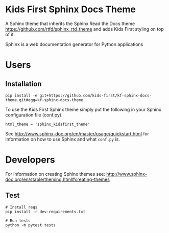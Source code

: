 # Kids First Sphinx Docs Theme

A Sphinx theme that inherits the Sphinx Read the Docs theme https://github.com/rtfd/sphinx_rtd_theme and adds Kids First styling on top of it.

Sphinx is a web documentation generator for Python applications

# Users

## Installation
```
pip install -e git+https://github.com/kids-first/kf-sphinx-docs-theme.git#egg=kf-sphinx-docs-theme
```

To use the Kids First Sphinx theme simply put the following in your Sphinx configuration file
(conf.py).
```
html_theme = 'sphinx_kidsfirst_theme'
```
See http://www.sphinx-doc.org/en/master/usage/quickstart.html
for information on how to use Sphinx and what `conf.py` is.

# Developers
For information on creating Sphinx themes see: http://www.sphinx-doc.org/en/stable/theming.html#creating-themes

## Test
```
# Install reqs
pip install -r dev-requirements.txt

# Run tests
python -m pytest tests
```
